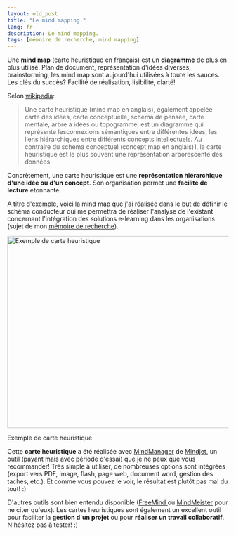 ```yaml
---
layout: old_post
title: "Le mind mapping."
lang: fr
description: Le mind mapping.
tags: [mémoire de recherche, mind mapping]
---
```


Une **mind map** (carte heuristique en français) est un **diagramme** de plus en plus utilisé. Plan de document, représentation d'idées diverses, brainstorming, les mind map sont aujourd'hui utilisées à toute les sauces. Les clés du succès? Facilité de réalisation, lisibilité,  clarté!

Selon <a title="Définition d'une carte heuristique sur wikipedia" href="http://fr.wikipedia.org/wiki/Carte_heuristique">wikipedia</a>:

> Une carte heuristique (mind map en anglais), également appelée carte des idées, carte conceptuelle, schema de pensée, carte mentale, arbre à idées ou topogramme, est un diagramme qui représente lesconnexions sémantiques entre différentes idées, les liens hiérarchiques entre différents concepts intellectuels. Au contraire du schéma conceptuel (concept map en anglais)1, la carte heuristique est le plus souvent une représentation arborescente des données.

Concrètement, une carte heuristique est une **représentation hiérarchique d'une idée ou d'un concept**. Son organisation permet une **facilité de lecture** étonnante.

A titre d'exemple, voici la mind map que j'ai réalisée dans le but de définir le schéma conducteur qui me permettra de réaliser l'analyse de l'existant concernant l'intégration des solutions e-learning dans les organisations (sujet de mon <a title="Déroulement du mémoire de recherche" href="http://www.odolbeau.fr/memoire-de-recherche-deroulement">mémoire de recherche</a>).

<div class="img-container-full">
    <img class="size-large wp-image-428 " title="Exemple de carte heuristique" src="{{ 'images/posts/2010-01-04/carte-heuristique.png' | asset_url }}" alt="Exemple de carte heuristique" width="940" height="437" />
    <p class="legend">Exemple de carte heuristique</p>
</div>

Cette **carte heuristique** a été réalisée avec <a title="MindManager" href="https://www.mindjet.com/products/mindmanager-8-win/overview?google_sou=mindmanager&gclid=CMTxiIrwip8CFeZr4wodzVYzJw">MindManager</a> de <a title="Mindjet" href="https://www.mindjet.com/">Mindjet</a>, un outil (payant mais avec période d'essai) que je ne peux que vous recommander! Très simple à utiliser, de nombreuses options sont intégrées (export vers PDF, image, flash, page web,  document word, gestion des taches, etc.). Et comme vous pouvez le voir, le résultat est plutôt pas mal du tout! :)

D'autres outils sont bien entendu disponible (<a title="FreeMind" href="http://freemind.sourceforge.net/">FreeMind </a>ou <a title="MindMeister" href="http://www.mindmeister.com">MindMeister</a> pour ne citer qu'eux). Les cartes heuristiques sont également un excellent outil pour faciliter la **gestion d'un projet** ou pour **réaliser un travail collaboratif**. N'hésitez pas à tester! :)
